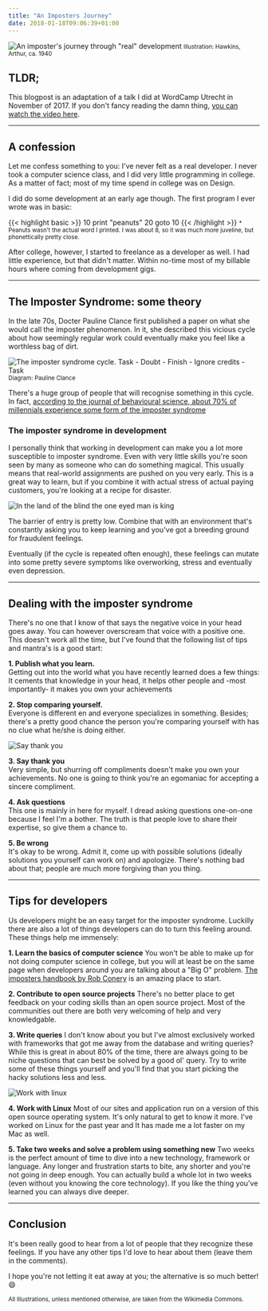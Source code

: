 ```yaml
---
title: "An Imposters Journey"
date: 2018-01-18T09:06:39+01:00
---
```


![An imposter's journey through "real" development](/images/imposter1.png)
<small class="caption">Illustration: Hawkins, Arthur, ca. 1940</small>

## TLDR;
This blogpost is an adaptation of a talk I did at WordCamp Utrecht in November of 2017. If you don't fancy reading the damn thing, [you can watch the video here](https://wordpress.tv/2018/01/04/luc-princen-an-imposters-journey-through-real-development/).

---

## A confession

Let me confess something to you: I've never felt as a real developer. 
I never took a computer science class, and I did very little programming in college. As a matter of fact; most of my time spend in college was on Design. 

I did do some development at an early age though. The first program I ever wrote was in basic:

{{< highlight basic >}}
10 print "peanuts"
20 goto 10
{{< /highlight >}}
<small class="caption">* Peanuts wasn't the actual word I printed. I was about 8, so it was much more juveline, but phonettically pretty close.</small>

After college, however, I started to freelance as a developer as well. I had little experience, but that didn't matter. Within no-time most of my billable hours where coming from development gigs. 

---

## The Imposter Syndrome: some theory

In the late 70s, Docter Pauline Clance first published a paper on what she would call the imposter phenomenon. In it, she described this vicious cycle about how seemingly regular work could eventually make you feel like a worthless bag of dirt.

![The imposter syndrome cycle. Task - Doubt - Finish - Ignore credits - Task ](/images/imposter-cycle.png)
<small class="caption">Diagram: Pauline Clance</small>

There's a huge group of people that will recognise something in this cycle. In fact, [according to the journal of behavioural science, about 70% of millennials experience some form of the imposter syndrome](https://thehustle.co/why-70-percent-of-millennials-have-impostor-syndrome)

### The imposter syndrome in development

I personally think that working in development can make you a lot more susceptible to imposter syndrome. Even with very little skills you're soon seen by many as someone who can do something magical. This usually means that real-world assignments are pushed on you very early. This is a great way to learn, but if you combine it with actual stress of actual paying customers, you're looking at a recipe for disaster. 

![In the land of the blind the one eyed man is king](/images/imposter2.png)

The barrier of entry is pretty low. Combine that with an environment that's constantly asking you to keep learning and you've got a breeding ground for fraudulent feelings. 

Eventually (if the cycle is repeated often enough), these feelings can mutate into some pretty severe symptoms like overworking, stress and eventually even depression.

---

## Dealing with the imposter syndrome
There's no one that I know of that says the negative voice in your head goes away. You can however overscream that voice with a positive one. This doesn't work all the time, but I've found that the following list of tips and mantra's is a good start:

**1. Publish what you learn.**<br/>
Getting out into the world what you have recently learned does a few things: It cements that knowledge in your head, it helps other people and -most importantly- it makes you own your achievements

**2. Stop comparing yourself.**<br/>
Everyone is different en and everyone specializes in something. Besides; there's a pretty good chance the person you're comparing yourself with has no clue what he/she is doing either.

![Say thank you](/images/imposter3.png)

**3. Say thank you**<br/>
Very simple, but shurring off compliments doesn't make you own your achievements. No one is going to think you're an egomaniac for accepting a sincere compliment.

**4. Ask questions**<br/>
This one is mainly in here for myself. I dread asking questions one-on-one because I feel I'm a bother. The truth is that people love to share their expertise, so give them a chance to.

**5. Be wrong**<br/>
It's okay to be wrong. Admit it, come up with possible solutions (ideally solutions you yourself can work on) and apologize. There's nothing bad about that; people are much more forgiving than you thing.

---

## Tips for developers
Us developers might be an easy target for the imposter syndrome. Luckilly there are also a lot of things developers can do to turn this feeling around. These things help me immensely: 

**1. Learn the basics of computer science**
You won't be able to make up for not doing computer science in college, but you will at least be on the same page when developers around you are talking about a "Big O" problem. [The imposters handbook by Rob Conery](https://bigmachine.io/products/the-imposters-handbook) is an amazing place to start.

**2. Contribute to open source projects**
There's no better place to get feedback on your coding skills than an open source project. Most of the communities out there are both very welcoming of help and very knowledgable.

**3. Write queries**
I don't know about you but I've almost exclusively worked with frameworks that got me away from the database and writing queries? While this is great in about 80% of the time, there are always going to be niche questions that can best be solved by a good ol' query. Try to write some of these things yourself and you'll find that you start picking the hacky solutions less and less.

![Work with linux](/images/imposter4.png)

**4. Work with Linux**
Most of our sites and application run on a version of this open source operating system. It's only natural to get to know it more. I've worked on Linux for the past year and It has made me a lot faster on my Mac as well.

**5. Take two weeks and solve a problem using something new**
Two weeks is the perfect amount of time to dive into a new technology, framework or language. Any longer and frustration starts to bite, any shorter and you're not going in deep enough. You can actually build a whole lot in two weeks (even without you knowing the core technology).
If you like the thing you've learned you can always dive deeper.

---

## Conclusion

It's been really good to hear from a lot of people that they recognize these feelings. If you have any other tips I'd love to hear about them (leave them in the comments).

I hope you're not letting it eat away at you; the alternative is so much better! 😄


<small class="caption">All Illustrations, unless mentioned otherwise, are taken from the Wikimedia Commons.</small>
